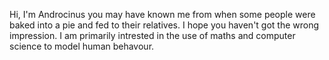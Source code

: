 Hi, I'm Androcinus you may have known me from when some people were baked into a pie and fed to their relatives.
I hope you haven't got the wrong impression.
I am primarily intrested in the use of maths and computer science to model human behavour.

